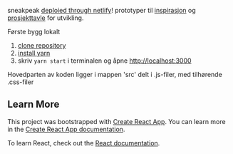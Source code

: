 sneakpeak [deploied through netlify](dagenatifi.netlify.app)! prototyper til [inspirasjon](https://xd.adobe.com/view/0043ce06-0b46-49be-4d1c-76fd48e51043-7672/) og [prosjekttavle](https://github.com/orgs/ifi-dagen/projects/1) for utvikling.

Første bygg lokalt
1. [clone repository](https://help.github.com/en/github/creating-cloning-and-archiving-repositories/cloning-a-repository)
2. [install yarn](https://classic.yarnpkg.com/en/docs/install/#windows-stable)
3. skriv `yarn start` i terminalen og åpne [http://localhost:3000](http://localhost:3000)

Hovedparten av koden ligger i mappen 'src' delt i .js-filer, med tilhørende .css-filer


## Learn More
This project was bootstrapped with [Create React App](https://github.com/facebook/create-react-app).
You can learn more in the [Create React App documentation](https://facebook.github.io/create-react-app/docs/getting-started).

To learn React, check out the [React documentation](https://reactjs.org/).

